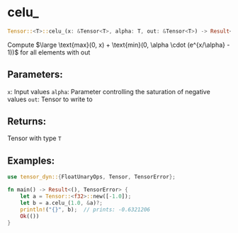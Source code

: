 # celu_
```rust
Tensor::<T>::celu_(x: &Tensor<T>, alpha: T, out: &Tensor<T>) -> Result<Tensor<T>, TensorError>
```
Compute $\large \text{max}(0, x) + \text{min}(0, \alpha \cdot (e^{x/\alpha} - 1))$ for all elements with out

## Parameters:
`x`: Input values
`alpha`: Parameter controlling the saturation of negative values
`out`: Tensor to write to

## Returns:
Tensor with type `T`

## Examples:
```rust
use tensor_dyn::{FloatUnaryOps, Tensor, TensorError};

fn main() -> Result<(), TensorError> {
    let a = Tensor::<f32>::new([-1.0]);
    let b = a.celu_(1.0, &a)?;
    println!("{}", b);  // prints: -0.6321206
    Ok(())
}
```